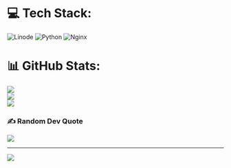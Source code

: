 
# 💻 Tech Stack:
![Linode](https://img.shields.io/badge/linode-00A95C?style=for-the-badge&logo=linode&logoColor=white) ![Python](https://img.shields.io/badge/python-3670A0?style=for-the-badge&logo=python&logoColor=ffdd54) ![Nginx](https://img.shields.io/badge/nginx-%23009639.svg?style=for-the-badge&logo=nginx&logoColor=white)
# 📊 GitHub Stats:
![](https://github-readme-stats.vercel.app/api?username=iamrjarpan&theme=dracula&hide_border=false&include_all_commits=false&count_private=true)<br/>
![](https://nirzak-streak-stats.vercel.app/?user=iamrjarpan&theme=dracula&hide_border=false)<br/>
![](https://github-readme-stats.vercel.app/api/top-langs/?username=iamrjarpan&theme=dracula&hide_border=false&include_all_commits=false&count_private=true&layout=compact)

### ✍️ Random Dev Quote
![](https://quotes-github-readme.vercel.app/api?type=horizontal&theme=radical)

---
[![](https://visitcount.itsvg.in/api?id=iamrjarpan&icon=0&color=0)](https://visitcount.itsvg.in)

<!-- Proudly created with GPRM ( https://gprm.itsvg.in ) -->
